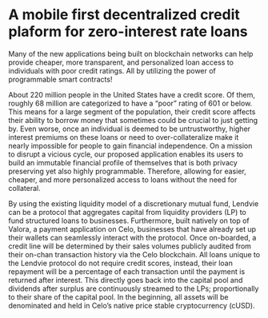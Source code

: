 # A mobile first decentralized credit plaform for zero-interest rate loans


Many of the new applications being built on blockchain networks can help provide cheaper, more transparent, and personalized loan access to individuals with poor credit ratings. All by utilizing the power of programmable smart contracts!

About 220 million people in the United States have a credit score. Of them, roughly 68 million are categorized to have a “poor” rating of 601 or below. This means for a large segment of the population, their credit score affects their ability to borrow money that sometimes could be crucial to just getting by. Even worse, once an individual is deemed to be untrustworthy, higher interest premiums on these loans or need to over-collateralize make it nearly impossible for people to gain financial independence. On a mission to disrupt a vicious cycle, our proposed application enables its users to build an immutable financial profile of themselves that is both privacy preserving yet also highly programmable. Therefore, allowing for easier, cheaper, and more personalized access to loans without the need for collateral. 

By using the existing liquidity model of a discretionary mutual fund, Lendvie can be a protocol that aggregates capital from liquidity providers (LP) to fund structured loans to businesses. Furthermore, built natively on top of Valora, a payment application on Celo, businesses that have already set up their wallets can seamlessly interact with the protocol. Once on-boarded, a credit line will be determined by their sales volumes publicly audited from their on-chan transaction history via the Celo blockchain. All loans unique to the Lendvie protocol do not require credit scores, instead, their loan repayment will be a percentage of each transaction until the payment is returned after interest. This directly goes back into the capital pool and dividends after surplus are continuously streamed to the LPs; proportionally to their share of the capital pool. In the beginning, all assets will be denominated and held in Celo’s native price stable cryptocurrency (cUSD).


